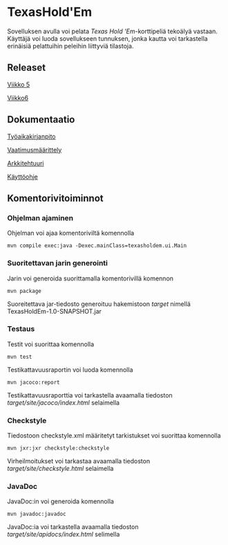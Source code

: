 # TexasHold'Em

Sovelluksen avulla voi pelata *Texas Hold 'Em*-korttipeliä tekoälyä vastaan. Käyttäjä voi luoda sovellukseen tunnuksen, jonka kautta voi tarkastella erinäisiä pelattuihin peleihin liittyviä tilastoja.

## Releaset

[Viikko 5](https://github.com/josujosu/otm-harjoitustyo/releases/tag/viikko5)

[Viikko6](https://github.com/josujosu/otm-harjoitustyo/releases/tag/viikko6)

## Dokumentaatio

[Työaikakirjanpito](https://github.com/josujosu/otm-harjoitustyo/blob/master/dokumentaatio/tyoaikakirjanpito.md)

[Vaatimusmäärittely](https://github.com/josujosu/otm-harjoitustyo/blob/master/dokumentaatio/vaatimusmaarittely.md)

[Arkkitehtuuri](https://github.com/josujosu/otm-harjoitustyo/blob/master/dokumentaatio/arkkitehtuuri.md)

[Käyttöohje](https://github.com/josujosu/otm-harjoitustyo/blob/master/dokumentaatio/kayttoohje.md)

## Komentorivitoiminnot

### Ohjelman ajaminen

Ohjelman voi ajaa komentoriviltä komennolla

    mvn compile exec:java -Dexec.mainClass=texasholdem.ui.Main
    
### Suoritettavan jarin generointi

Jarin voi generoida suorittamalla komentorivillä komennon

    mvn package
    
Suoreitettava jar-tiedosto generoituu hakemistoon *target* nimellä TexasHoldEm-1.0-SNAPSHOT.jar

### Testaus

Testit voi suorittaa komennolla

    mvn test

Testikattavuusraportin voi luoda komennolla

    mvn jacoco:report

Testikattavuusraporttia voi tarkastella avaamalla tiedoston *target/site/jacoco/index.html* selaimella

### Checkstyle

Tiedostoon checkstyle.xml määritetyt tarkistukset voi suorittaa komennolla

    mvn jxr:jxr checkstyle:checkstyle
    
Virheilmoitukset voi tarkastaa avaamalla tiedoston *target/site/checkstyle.html* selaimella

### JavaDoc

JavaDoc:in voi generoida komennolla

    mvn javadoc:javadoc
    
JavaDoc:ia voi tarkastella avaamalla tiedoston *target/site/apidocs/index.html* selimella


